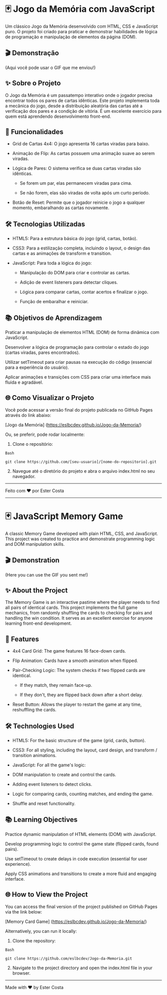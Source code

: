 # 🃏 Jogo da Memória com JavaScript
Um clássico Jogo da Memória desenvolvido com HTML, CSS e JavaScript puro. O projeto foi criado para praticar e demonstrar habilidades de lógica de programação e manipulação de elementos da página (DOM).

## 🎬 Demonstração
(Aqui você pode usar o GIF que me enviou!)

## ✨ Sobre o Projeto
O Jogo da Memória é um passatempo interativo onde o jogador precisa encontrar todos os pares de cartas idênticas. Este projeto implementa toda a mecânica do jogo, desde a distribuição aleatória das cartas até a verificação dos pares e a condição de vitória. É um excelente exercício para quem está aprendendo desenvolvimento front-end.

## 🚀 Funcionalidades
* Grid de Cartas 4x4: O jogo apresenta 16 cartas viradas para baixo.

* Animação de Flip: As cartas possuem uma animação suave ao serem viradas.

* Lógica de Pares: O sistema verifica se duas cartas viradas são idênticas.

  * Se forem um par, elas permanecem viradas para cima.

  * Se não forem, elas são viradas de volta após um curto período.

* Botão de Reset: Permite que o jogador reinicie o jogo a qualquer momento, embaralhando as cartas novamente.

## 🛠️ Tecnologias Utilizadas
* HTML5: Para a estrutura básica do jogo (grid, cartas, botão).

* CSS3: Para a estilização completa, incluindo o layout, o design das cartas e as animações de transform e transition.

* JavaScript: Para toda a lógica do jogo:

  * Manipulação do DOM para criar e controlar as cartas.

  * Adição de event listeners para detectar cliques.

  * Lógica para comparar cartas, contar acertos e finalizar o jogo.

  * Função de embaralhar e reiniciar.

## 📚 Objetivos de Aprendizagem
Praticar a manipulação de elementos HTML (DOM) de forma dinâmica com JavaScript.

Desenvolver a lógica de programação para controlar o estado do jogo (cartas viradas, pares encontrados).

Utilizar setTimeout para criar pausas na execução do código (essencial para a experiência do usuário).

Aplicar animações e transições com CSS para criar uma interface mais fluida e agradável.

## 🌐 Como Visualizar o Projeto
Você pode acessar a versão final do projeto publicada no GitHub Pages através do link abaixo:

[Jogo da Memória] (https://eslbcdev.github.io/Jogo-da-Memoria/)

Ou, se preferir, pode rodar localmente:

1. Clone o repositório:
```
Bash

git clone https://github.com/[seu-usuario]/[nome-do-repositorio].git
```
2. Navegue até o diretório do projeto e abra o arquivo index.html no seu navegador.


___ 

Feito com ❤️ por Ester Costa

---

# 🃏 JavaScript Memory Game
A classic Memory Game developed with plain HTML, CSS, and JavaScript. This project was created to practice and demonstrate programming logic and DOM manipulation skills.

## 🎬 Demonstration
(Here you can use the GIF you sent me!)

## ✨ About the Project
The Memory Game is an interactive pastime where the player needs to find all pairs of identical cards. This project implements the full game mechanics, from randomly shuffling the cards to checking for pairs and handling the win condition. It serves as an excellent exercise for anyone learning front-end development.

## 🚀 Features
* 4x4 Card Grid: The game features 16 face-down cards.

* Flip Animation: Cards have a smooth animation when flipped.

* Pair-Checking Logic: The system checks if two flipped cards are identical.

  * If they match, they remain face-up.

  * If they don't, they are flipped back down after a short delay.

* Reset Button: Allows the player to restart the game at any time, reshuffling the cards.

## 🛠️ Technologies Used
* HTML5: For the basic structure of the game (grid, cards, button).

* CSS3: For all styling, including the layout, card design, and transform / transition animations.

* JavaScript: For all the game's logic:

* DOM manipulation to create and control the cards.

* Adding event listeners to detect clicks.

* Logic for comparing cards, counting matches, and ending the game.

* Shuffle and reset functionality.

## 📚 Learning Objectives
Practice dynamic manipulation of HTML elements (DOM) with JavaScript.

Develop programming logic to control the game state (flipped cards, found pairs).

Use setTimeout to create delays in code execution (essential for user experience).

Apply CSS animations and transitions to create a more fluid and engaging interface.

## 🌐 How to View the Project
You can access the final version of the project published on GitHub Pages via the link below:

[Memory Card Game] (https://eslbcdev.github.io/Jogo-da-Memoria/)

Alternatively, you can run it locally:

1. Clone the repository:
```
Bash

git clone https://github.com/eslbcdev/Jogo-da-Memoria.git
```

2. Navigate to the project directory and open the index.html file in your browser.

___
Made with ❤️ by Ester Costa
